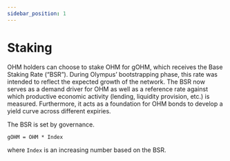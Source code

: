 ```yaml
---
sidebar_position: 1
---
```


# Staking

OHM holders can choose to stake OHM for gOHM, which receives the Base Staking Rate (“BSR”). During Olympus’ bootstrapping phase, this rate was intended to reflect the expected growth of the network. The BSR now serves as a demand driver for OHM as well as a reference rate against which productive economic activity (lending, liquidity provision, etc.) is measured. Furthermore, it acts as a foundation for OHM bonds to develop a yield curve across different expiries.

The BSR is set by governance.

    gOHM = OHM * Index

where `Index` is an increasing number based on the BSR.